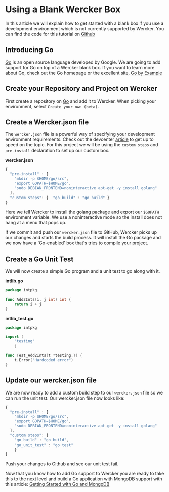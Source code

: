 # Using a Blank Wercker Box

In this article we will explain how to get started with a blank box if you use a development environment which is not currently supported by Wercker.
You can find the code for this tutorial on [Github](https://github.com/mies/gobox)

## Introducing Go
[Go](http://golang.org) is an open source language developed by Google. We are going to add support for Go on top of a Wercker blank box. If you want to learn more about Go, check out the Go homepage or the excellent site, [Go by Example](https://gobyexample.com)

## Create your Repository and Project on Wercker
First create a repository on [Go](http://github.com) and add it to Wercker. When picking your environment, select `Create your own (beta)`.

## Create a Wercker.json file
The `wercker.json` file is a powerful way of specifying your development environment requirements. Check out the devcenter [article](/articles/wercker-json) to get up to speed on the topic. For this project we will be using the `custom steps` and `pre-install` declaration to set up our custom box.

**wercker.json**

``` javascript
{
  "pre-install" : [
    "mkdir -p $HOME/go/src",
    "export GOPATH=$HOME/go",
    "sudo DEBIAN_FRONTEND=noninteractive apt-get -y install golang"
  ],
  "custom steps": {  "go_build" : "go build" }
}
```

Here we tell Wercker to install the golang package and export our `$GOPATH` environment variable. We use a noninteractive mode so the install does not hang at a menu that pops up.

If we commit and push our `wercker.json` file to GitHub, Wercker picks up our changes and starts the build process. It will install the Go package and we now have a 'Go-enabled' box that's tries to compile your project.

## Create a Go Unit Test

We will now create a simple Go program and a unit test to go along with it.

**intlib.go**

``` go
package intpkg

func Add2Ints(i, j int) int {
    return i + j
}
```

**intlib_test.go**

``` go
package intpkg

import (
    "testing"
    )

func Test_Add2Ints(t *testing.T) {
    t.Error("Hardcoded error")
}
```


## Update our wercker.json file

We are now ready to add a custom build step to our `wercker.json` file so we can run the unit test. Our wercker.json file now looks like:

``` javascript
{
  "pre-install" : [
    "mkdir -p $HOME/go/src",
    "export GOPATH=$HOME/go",
    "sudo DEBIAN_FRONTEND=noninteractive apt-get -y install golang"
  ],
  "custom steps": {
    "go_build" : "go build",
    "go_unit_test" : "go test"
    }
}

```

Push your changes to Github and see our unit test fail.

Now that you know how to add Go support to Wercker you are ready to take this to the next level and build a Go application with MongoDB support with this article: [Getting Started with Go and MongoDB](/articles/golang-mongo/)